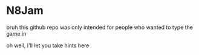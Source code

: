 # N8Jam

bruh this github repo was only intended for people who wanted to type the game in

oh well, I'll let you take hints here

